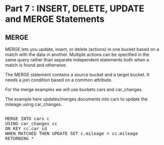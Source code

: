 # Part 7 : INSERT, DELETE, UPDATE and MERGE Statements

## MERGE

MERGE lets you update, insert, or delete (actions) in one bucket based on a match 
with the data in another. Multiple actions can be specified in the same query rather 
than separate independent statements both when a match is found and otherwise.

The MERGE statement contains a source bucket and a target bucket. It needs a join 
condition based on a common attribute.

For the merge examples we will use buckets cars and car_changes.

The example here updates/merges documents into cars to update the mileage
using car_changes.


<pre id="example">

MERGE INTO cars c 
USING car_changes cc 
ON KEY cc.car_id
WHEN MATCHED THEN UPDATE SET c.mileage = cc.mileage
RETURNING *


</pre>
